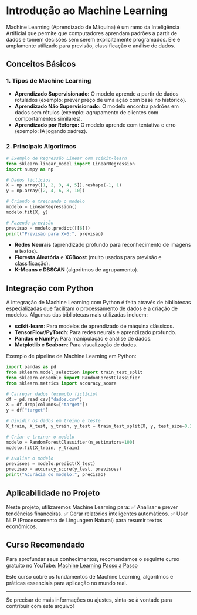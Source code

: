 # Introdução ao Machine Learning

Machine Learning (Aprendizado de Máquina) é um ramo da Inteligência Artificial que permite que computadores aprendam padrões a partir de dados e tomem decisões sem serem explicitamente programados. Ele é amplamente utilizado para previsão, classificação e análise de dados.

## Conceitos Básicos

### 1. Tipos de Machine Learning
- **Aprendizado Supervisionado:** O modelo aprende a partir de dados rotulados (exemplo: prever preço de uma ação com base no histórico).
- **Aprendizado Não Supervisionado:** O modelo encontra padrões em dados sem rótulos (exemplo: agrupamento de clientes com comportamentos similares).
- **Aprendizado por Reforço:** O modelo aprende com tentativa e erro (exemplo: IA jogando xadrez).

### 2. Principais Algoritmos
```python
# Exemplo de Regressão Linear com scikit-learn
from sklearn.linear_model import LinearRegression
import numpy as np

# Dados fictícios
X = np.array([1, 2, 3, 4, 5]).reshape(-1, 1)
y = np.array([2, 4, 6, 8, 10])

# Criando e treinando o modelo
modelo = LinearRegression()
modelo.fit(X, y)

# Fazendo previsão
previsao = modelo.predict([[6]])
print("Previsão para X=6:", previsao)
```

- **Redes Neurais** (aprendizado profundo para reconhecimento de imagens e textos).
- **Floresta Aleatória** e **XGBoost** (muito usados para previsão e classificação).
- **K-Means e DBSCAN** (algoritmos de agrupamento).

## Integração com Python
A integração de Machine Learning com Python é feita através de bibliotecas especializadas que facilitam o processamento de dados e a criação de modelos. Algumas das bibliotecas mais utilizadas incluem:

- **scikit-learn**: Para modelos de aprendizado de máquina clássicos.
- **TensorFlow/PyTorch**: Para redes neurais e aprendizado profundo.
- **Pandas e NumPy**: Para manipulação e análise de dados.
- **Matplotlib e Seaborn**: Para visualização de dados.

Exemplo de pipeline de Machine Learning em Python:
```python
import pandas as pd
from sklearn.model_selection import train_test_split
from sklearn.ensemble import RandomForestClassifier
from sklearn.metrics import accuracy_score

# Carregar dados (exemplo fictício)
df = pd.read_csv("dados.csv")
X = df.drop(columns=["target"])
y = df["target"]

# Dividir os dados em treino e teste
X_train, X_test, y_train, y_test = train_test_split(X, y, test_size=0.2, random_state=42)

# Criar e treinar o modelo
modelo = RandomForestClassifier(n_estimators=100)
modelo.fit(X_train, y_train)

# Avaliar o modelo
previsoes = modelo.predict(X_test)
precisao = accuracy_score(y_test, previsoes)
print("Acurácia do modelo:", precisao)
```

## Aplicabilidade no Projeto
Neste projeto, utilizaremos Machine Learning para:
✅ Analisar e prever tendências financeiras.
✅ Gerar relatórios inteligentes automáticos.
✅ Usar NLP (Processamento de Linguagem Natural) para resumir textos econômicos.

## Curso Recomendado
Para aprofundar seus conhecimentos, recomendamos o seguinte curso gratuito no YouTube:
[Machine Learning Passo a Passo](https://www.youtube.com/playlist?list=PLyqOvdQmGdTR46HUxDA6Ymv4DGsIjvTQ-)

Este curso cobre os fundamentos de Machine Learning, algoritmos e práticas essenciais para aplicação no mundo real.

---

Se precisar de mais informações ou ajustes, sinta-se à vontade para contribuir com este arquivo!

